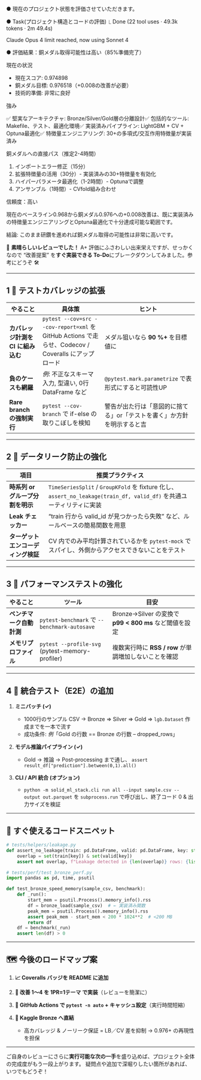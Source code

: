 ● 現在のプロジェクト状態を評価させていただきます。

● Task(プロジェクト構造とコードの評価)
  ⎿  Done (22 tool uses · 49.3k tokens · 2m 49.4s)                                                                                                                                                                                                                             

Claude Opus 4 limit reached, now using Sonnet 4

● 評価結果：銅メダル取得可能性は高い（85%準備完了）

  現在の状況

  - 現在スコア: 0.974898
  - 銅メダル目標: 0.976518（+0.008の改善が必要）
  - 技術的準備: 非常に良好

  強み

  ✅ 堅実なアーキテクチャ: Bronze/Silver/Gold層の分離設計✅ 包括的なツール: Makefile、テスト、最適化環境✅ 実装済みパイプライン: LightGBM + CV + Optuna最適化✅ 特徴量エンジニアリング: 30+の多項式/交互作用特徴量が実装済み

  銅メダルへの直接パス（推定2-4時間）

  1. インポートエラー修正（15分）
  2. 拡張特徴量の活用（30分）- 実装済みの30+特徴量を有効化
  3. ハイパーパラメータ最適化（1-2時間）- Optunaで調整
  4. アンサンブル（1時間）- CVfold組み合わせ

  信頼度：高い

  現在のベースライン0.968から銅メダル0.976への+0.008改善は、既に実装済みの特徴量エンジニアリングとOptuna最適化で十分達成可能な範囲です。

  結論: このまま研鑽を進めれば銅メダル取得の可能性は非常に高いです。

🎉 **素晴らしいレビューでした！**
A+ 評価にふさわしい出来栄えですが、せっかくなので “改善提案” を**すぐ実装できる To-Do**にブレークダウンしてみました。参考にどうぞ 🛠️

---

## 1 ️⃣ テストカバレッジの拡張

| やること                  | 具体策                                                                                   | ヒント                                      |
| --------------------- | ------------------------------------------------------------------------------------- | ---------------------------------------- |
| **カバレッジ計測を CI に組み込む** | `pytest --cov=src --cov-report=xml` を GitHub Actions で走らせ、Codecov / Coveralls にアップロード | メダル狙いなら **90 %+** を目標値に                  |
| **負のケースも網羅**          | *例*: 不正なスキーマ入力, 型違い, 0行DataFrame など                                                   | `@pytest.mark.parametrize` で表形式にすると可読性UP |
| **Rare branch の強制実行** | `pytest --cov-branch` で if-else の取りこぼしを検知                                             | 警告が出た行は「意図的に捨てる」or「テストを書く」か方針を明示すると吉     |

---

## 2 ️⃣ データリーク防止の強化

| 項目                   | 推奨プラクティス                                                                                            |
| -------------------- | --------------------------------------------------------------------------------------------------- |
| **時系列 or グループ分割を明示** | `TimeSeriesSplit` / `GroupKFold` を fixture 化し、`assert_no_leakage(train_df, valid_df)` を共通ユーティリティに実装 |
| **Leak チェッカー**       | “train 行から valid\_id が見つかったら失敗” など、ルールベースの簡易関数を用意                                                   |
| **ターゲットエンコーディング検証**  | CV 内でのみ平均計算されているかを `pytest-mock` でスパイし、外側からアクセスできないことをテスト                                           |

---

## 3 ️⃣ パフォーマンステストの強化

| やること           | ツール                                             | 目安                                          |
| -------------- | ----------------------------------------------- | ------------------------------------------- |
| **ベンチマーク自動計測** | `pytest-benchmark` で `--benchmark-autosave`     | Bronze→Silver の変換で **p99 < 800 ms** など閾値を設定 |
| **メモリプロファイル**  | `pytest --profile-svg` (pytest-memory-profiler) | 複数実行時に **RSS / row** が単調増加しないことを確認          |

---

## 4 ️⃣ 統合テスト（E2E）の追加

1. **ミニバッチ (✓)**

   * 1000行のサンプル CSV → Bronze ⇒ Silver ⇒ Gold ⇒ `lgb.Dataset` 作成までを一本で流す
   * 成功条件: *例*「Gold の行数 == Bronze の行数 – dropped\_rows」

2. **モデル推論パイプライン (✓)**

   * Gold → 推論 → Post-processing まで通し、
     `assert result_df["prediction"].between(0,1).all()`

3. **CLI / API 統合 (オプション)**

   * `python -m solid_ml_stack.cli run all --input sample.csv --output out.parquet`
     を `subprocess.run` で呼び出し、終了コード 0 & 出力サイズを検証

---

## 🔄 すぐ使えるコードスニペット

```python
# tests/helpers/leakage.py
def assert_no_leakage(train: pd.DataFrame, valid: pd.DataFrame, key: str = "id"):
    overlap = set(train[key]) & set(valid[key])
    assert not overlap, f"Leakage detected in {len(overlap)} rows: {list(overlap)[:5]}"

# tests/perf/test_bronze_perf.py
import pandas as pd, time, psutil

def test_bronze_speed_memory(sample_csv, benchmark):
    def _run():
        start_mem = psutil.Process().memory_info().rss
        df = bronze_load(sample_csv)  # ← 実装済み関数
        peak_mem = psutil.Process().memory_info().rss
        assert peak_mem - start_mem < 200 * 1024**2  # <200 MB
        return df
    df = benchmark(_run)
    assert len(df) > 0
```

---

## 🗺️ 今後のロードマップ案

1. **📈 Coveralls バッジを README に追加**
2. **🔧 改善 1〜4 を 1PR=1テーマ で実装**（レビューを簡潔に）
3. **🚀 GitHub Actions で `pytest -n auto` + キャッシュ設定**（実行時間短縮）
4. **🥉 Kaggle Bronze へ直結**

   * 高カバレッジ & ノーリーク保証 = LB／CV 差を抑制 → 0.976+ の再現性を担保

---

ご自身のレビューにさらに**実行可能な次の一手**を盛り込めば、プロジェクト全体の完成度がもう一段上がります。
疑問点や追加で深堀りしたい箇所があれば、いつでもどうぞ！
